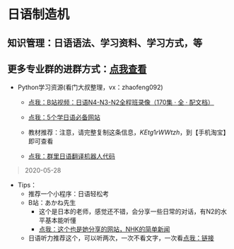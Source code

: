 日语制造机
==


知识管理：日语语法、学习资料、学习方式，等
--
更多专业群的进群方式：[点我查看](http://mp.weixin.qq.com/s?__biz=MzI2Nzg5MjgyNg==&mid=100000431&idx=1&sn=9dc486a67414a3fd59a2fe8be9db93e6&chksm=6af6a39a5d812a8cb01b77b109d6ceb618393fc3c4671ba58d604814b7efaca4ea289bf52818#rd)
--

- Python学习资源(看门大叔整理，vx：zhaofeng092)

    - [点我：B站视频：日语N4-N3-N2全程班录像（170集 · 全 · 配文档）](https://www.bilibili.com/video/BV1ka4y1v7ff)

    - [点我：5个学日语必备网站](https://mp.weixin.qq.com/s/3Z3gYrfjK86HnhZBqMC65g)

    - 教材推荐：注意，请完整复制这条信息，$KEtg1rWWtzh$，到【手机淘宝】即可查看

    - [点我：群里日语翻译机器人代码](https://mp.weixin.qq.com/s/aqaq516F_oWYtNgghPx7AA)

> 2020-05-28
- Tips：
    - 推荐一个小程序：日语轻松考
    - B站：あかね先生
        - 这个是日本的老师，感觉还不错，会分享一些日常的对话，有N2的水平基本能听懂
        - [点我：这个也是她分享的网站，NHK的简单新闻](https://www3.nhk.or.jp/news/easy/)
    - 日语听力推荐这个，可以听两次，一次不看文字，一次看[点我：链接](https://mp.weixin.qq.com/s/uCmbUko5u853a7dHs-hnoQ)